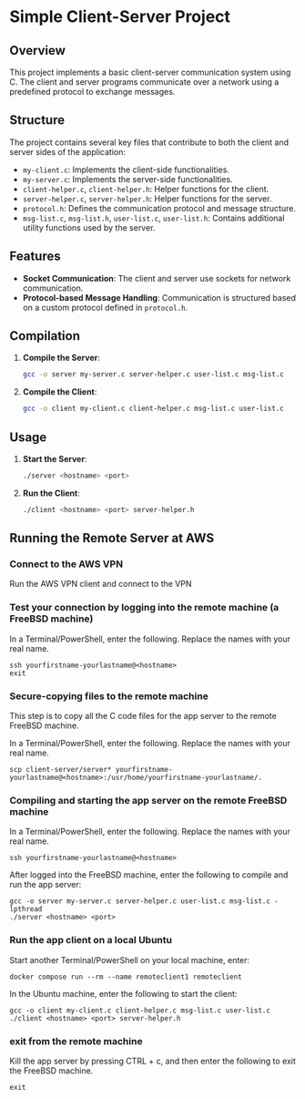 # Simple Client-Server Project

## Overview

This project implements a basic client-server communication system using C. The client and server programs communicate over a network using a predefined protocol to exchange messages.

## Structure

The project contains several key files that contribute to both the client and server sides of the application:

- `my-client.c`: Implements the client-side functionalities.
- `my-server.c`: Implements the server-side functionalities.
- `client-helper.c`, `client-helper.h`: Helper functions for the client.
- `server-helper.c`, `server-helper.h`: Helper functions for the server.
- `protocol.h`: Defines the communication protocol and message structure.
- `msg-list.c`, `msg-list.h`, `user-list.c`, `user-list.h`: Contains additional utility functions used by the server.

## Features

- **Socket Communication**: The client and server use sockets for network communication.
- **Protocol-based Message Handling**: Communication is structured based on a custom protocol defined in `protocol.h`.

## Compilation

1. **Compile the Server**:
   ```bash
   gcc -o server my-server.c server-helper.c user-list.c msg-list.c
   ```

2. **Compile the Client**:
   ```bash
   gcc -o client my-client.c client-helper.c msg-list.c user-list.c
   ```

## Usage

1. **Start the Server**:
   ```bash
   ./server <hostname> <port>
   ```

2. **Run the Client**:
   ```bash
   ./client <hostname> <port> server-helper.h
   ```

## Running the Remote Server at AWS

### Connect to the AWS VPN
Run the AWS VPN client and connect to the VPN 

### Test your connection by logging into the remote machine (a FreeBSD machine)

In a Terminal/PowerShell, enter the following. Replace the names with your real name. 
```
ssh yourfirstname-yourlastname@<hostname>
exit
```
### Secure-copying files to the remote machine

This step is to copy all the C code files for the app server to the remote FreeBSD machine.

In a Terminal/PowerShell, enter the following. Replace the names with your real name. 

```
scp client-server/server* yourfirstname-yourlastname@<hostname>:/usr/home/yourfirstname-yourlastname/.
```
### Compiling and starting the app server on the remote FreeBSD machine

In a Terminal/PowerShell, enter the following. Replace the names with your real name.

```
ssh yourfirstname-yourlastname@<hostname>
```
After logged into the FreeBSD machine, enter the following to compile and run the app server:
```
gcc -o server my-server.c server-helper.c user-list.c msg-list.c -lpthread
./server <hostname> <port>
```

### Run the app client on a local Ubuntu 

Start another Terminal/PowerShell on your local machine, enter:

```
docker compose run --rm --name remoteclient1 remoteclient
```

In the Ubuntu machine, enter the following to start the client:
```
gcc -o client my-client.c client-helper.c msg-list.c user-list.c
./client <hostname> <port> server-helper.h
```

### exit from the remote machine
Kill the app server by pressing CTRL + c, and then enter the following to exit the FreeBSD machine. 
```
exit
```
